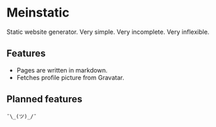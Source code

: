 # Meinstatic

Static website generator. Very simple. Very incomplete. Very inflexible.

## Features

- Pages are written in markdown.
- Fetches profile picture from Gravatar.

## Planned features

`¯\_(ツ)_/¯`

